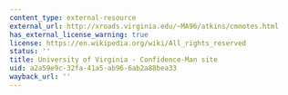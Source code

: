 ```yaml
---
content_type: external-resource
external_url: http://xroads.virginia.edu/~MA96/atkins/cmnotes.html
has_external_license_warning: true
license: https://en.wikipedia.org/wiki/All_rights_reserved
status: ''
title: University of Virginia - Confidence-Man site
uid: a2a59e9c-32fa-41a5-ab96-6ab2a88bea33
wayback_url: ''
---
```

